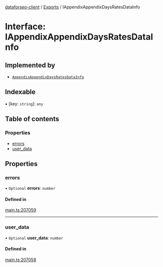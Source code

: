 [dataforseo-client](../README.md) / [Exports](../modules.md) / IAppendixAppendixDaysRatesDataInfo

# Interface: IAppendixAppendixDaysRatesDataInfo

## Implemented by

- [`AppendixAppendixDaysRatesDataInfo`](../classes/AppendixAppendixDaysRatesDataInfo.md)

## Indexable

▪ [key: `string`]: `any`

## Table of contents

### Properties

- [errors](IAppendixAppendixDaysRatesDataInfo.md#errors)
- [user\_data](IAppendixAppendixDaysRatesDataInfo.md#user_data)

## Properties

### errors

• `Optional` **errors**: `number`

#### Defined in

[main.ts:207059](https://github.com/dataforseo/TypeScriptClient/blob/7ca1aa4/main.ts#L207059)

___

### user\_data

• `Optional` **user\_data**: `number`

#### Defined in

[main.ts:207058](https://github.com/dataforseo/TypeScriptClient/blob/7ca1aa4/main.ts#L207058)
